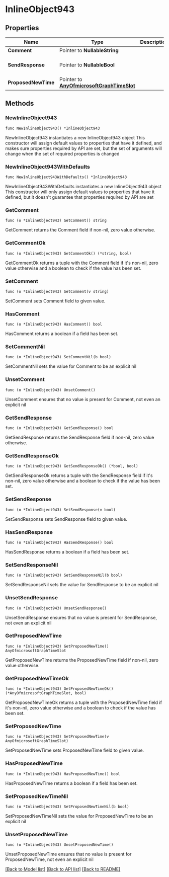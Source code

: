 # InlineObject943

## Properties

Name | Type | Description | Notes
------------ | ------------- | ------------- | -------------
**Comment** | Pointer to **NullableString** |  | [optional] 
**SendResponse** | Pointer to **NullableBool** |  | [optional] [default to false]
**ProposedNewTime** | Pointer to [**AnyOfmicrosoftGraphTimeSlot**](anyOf&lt;microsoft.graph.timeSlot&gt;.md) |  | [optional] 

## Methods

### NewInlineObject943

`func NewInlineObject943() *InlineObject943`

NewInlineObject943 instantiates a new InlineObject943 object
This constructor will assign default values to properties that have it defined,
and makes sure properties required by API are set, but the set of arguments
will change when the set of required properties is changed

### NewInlineObject943WithDefaults

`func NewInlineObject943WithDefaults() *InlineObject943`

NewInlineObject943WithDefaults instantiates a new InlineObject943 object
This constructor will only assign default values to properties that have it defined,
but it doesn't guarantee that properties required by API are set

### GetComment

`func (o *InlineObject943) GetComment() string`

GetComment returns the Comment field if non-nil, zero value otherwise.

### GetCommentOk

`func (o *InlineObject943) GetCommentOk() (*string, bool)`

GetCommentOk returns a tuple with the Comment field if it's non-nil, zero value otherwise
and a boolean to check if the value has been set.

### SetComment

`func (o *InlineObject943) SetComment(v string)`

SetComment sets Comment field to given value.

### HasComment

`func (o *InlineObject943) HasComment() bool`

HasComment returns a boolean if a field has been set.

### SetCommentNil

`func (o *InlineObject943) SetCommentNil(b bool)`

 SetCommentNil sets the value for Comment to be an explicit nil

### UnsetComment
`func (o *InlineObject943) UnsetComment()`

UnsetComment ensures that no value is present for Comment, not even an explicit nil
### GetSendResponse

`func (o *InlineObject943) GetSendResponse() bool`

GetSendResponse returns the SendResponse field if non-nil, zero value otherwise.

### GetSendResponseOk

`func (o *InlineObject943) GetSendResponseOk() (*bool, bool)`

GetSendResponseOk returns a tuple with the SendResponse field if it's non-nil, zero value otherwise
and a boolean to check if the value has been set.

### SetSendResponse

`func (o *InlineObject943) SetSendResponse(v bool)`

SetSendResponse sets SendResponse field to given value.

### HasSendResponse

`func (o *InlineObject943) HasSendResponse() bool`

HasSendResponse returns a boolean if a field has been set.

### SetSendResponseNil

`func (o *InlineObject943) SetSendResponseNil(b bool)`

 SetSendResponseNil sets the value for SendResponse to be an explicit nil

### UnsetSendResponse
`func (o *InlineObject943) UnsetSendResponse()`

UnsetSendResponse ensures that no value is present for SendResponse, not even an explicit nil
### GetProposedNewTime

`func (o *InlineObject943) GetProposedNewTime() AnyOfmicrosoftGraphTimeSlot`

GetProposedNewTime returns the ProposedNewTime field if non-nil, zero value otherwise.

### GetProposedNewTimeOk

`func (o *InlineObject943) GetProposedNewTimeOk() (*AnyOfmicrosoftGraphTimeSlot, bool)`

GetProposedNewTimeOk returns a tuple with the ProposedNewTime field if it's non-nil, zero value otherwise
and a boolean to check if the value has been set.

### SetProposedNewTime

`func (o *InlineObject943) SetProposedNewTime(v AnyOfmicrosoftGraphTimeSlot)`

SetProposedNewTime sets ProposedNewTime field to given value.

### HasProposedNewTime

`func (o *InlineObject943) HasProposedNewTime() bool`

HasProposedNewTime returns a boolean if a field has been set.

### SetProposedNewTimeNil

`func (o *InlineObject943) SetProposedNewTimeNil(b bool)`

 SetProposedNewTimeNil sets the value for ProposedNewTime to be an explicit nil

### UnsetProposedNewTime
`func (o *InlineObject943) UnsetProposedNewTime()`

UnsetProposedNewTime ensures that no value is present for ProposedNewTime, not even an explicit nil

[[Back to Model list]](../README.md#documentation-for-models) [[Back to API list]](../README.md#documentation-for-api-endpoints) [[Back to README]](../README.md)


